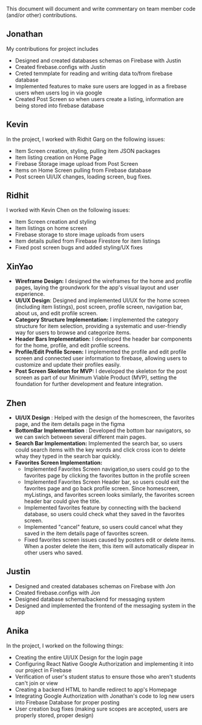 This document will document and write commentary on team member code (and/or other) contributions.

## Jonathan
My contributions for project includes
- Designed and created databases schemas on Firebase with Justin
- Created firebase.configs with Justin
- Creted temmplate for reading and writing data to/from firebase database
- Implemented features to make sure users are logged in as a firebase users when users log in via google
- Created Post Screen so when users create a listing, information are being stored into firebase database

## Kevin
In the project, I worked with Ridhit Garg on the following issues: 
- Item Screen creation, styling, pulling item JSON packages
- Item listing creation on Home Page
- Firebase Storage image upload from Post Screen
- Items on Home Screen pulling from Firebase database
- Post screen UI/UX changes, loading screen, bug fixes.

## Ridhit
I worked with Kevin Chen on the following issues:

- Item Screen creation and styling
- Item listings on home screen
- Firebase storage to store image uploads from users
- Item details pulled from Firebase Firestore for item listings
- Fixed post screen bugs and added styling/UX fixes

## XinYao
- **Wireframe Design:** I designed the wireframes for the home and profile pages, laying the groundwork for the app's visual layout and user experience.
- **UI/UX Design**: Designed and implemented UI/UX for the home screen (including item listings), post screen, profile screen, navigation bar, about us, and edit profile screen.
- **Category Structure Implementation:** I implemented the category structure for item selection, providing a systematic and user-friendly way for users to browse and categorize items.
- **Header Bars Implementation:** I developed the header bar components for the home, profile, and edit profile screens. 
- **Profile/Edit Profile Screen:** I implemented the profile and edit profile screen and connected user information to firebase, allowing users to customize and update their profiles easily.
- **Post Screen Skeleton for MVP:** I developed the skeleton for the post screen as part of our Minimum Viable Product (MVP), setting the foundation for further development and feature integration.


## Zhen
- **UI/UX Design** : Helped with the design of the homescreen, the favorites page, and the item details page in the figma
- **BottomBar Implementation** :  Developed the bottom bar navigators, so we can swich between several different main pages.
- **Search Bar Implementation:** Implemented the search bar, so users could search items with the key words and click cross icon to delete whay they typed in the search bar quickly.
- **Favorites Screen Implementation:**
  - Implemented Favorites Screen navigation,so users could go to the favorites page by clicking the favorites button in the profile screen
  - Implemented Favorites Screen Header bar, so users could exit the favorites page and go back profile screen. Since homescreen, myListings, and favorites screen looks similarly, the favorites screen header bar could give the title.
  - Implemented favorites feature by connecting with the backend database, so users could check what they saved in the favorites screen.
  - Implemented "cancel" feature, so users could cancel what they saved in the item details page of favorites screen.
  - Fixed favorites screen issues caused by posters edit or delete items. When a poster delete the item, this item will automatically dispear in other users who saved.

## Justin
- Designed and created databases schemas on Firebase with Jon
- Created firebase.configs with Jon
- Designed database schema/backend for messaging system
- Designed and implemented the frontend of the messaging system in the app


## Anika
In the project, I worked on the following things:
- Creating the entire UI/UX Design for the login page
- Configuring React Native Google Authorization and implementing it into our project in Firebase
- Verification of user's student status to ensure those who aren't students can't join or view
- Creating a backend HTML to handle redirect to app's Homepage
- Integrating Google Authorization with Jonathan's code to log new users into Firebase Database for proper posting
- User creation bug fixes (making sure scopes are accepted, users are properly stored, proper design)


